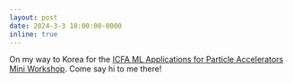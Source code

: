 ```yaml
---
layout: post
date: 2024-3-3 10:00:00-0000
inline: true
---
```


On my way to Korea for the [ICFA ML Applications for Particle Accelerators Mini Workshop](https://www.indico.kr/event/47/overview). Come say hi to me there!
